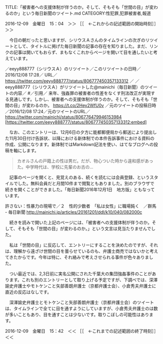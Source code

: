 TITLE:「被害者への支援体制が伴うのか。そして、そもそも「世間の目」が変わるのか」という毎日新聞のツイート.md
CATEGORY:性犯罪,犯罪被害者,報道

2016-12-09　金曜日　15：04　＞＞ ［［　←これからの記述範囲の開始時刻］］＞＞

　今日の朝だったと思いますが、シリウスＡさんのタイムラインの次ぎのリツイートとして、タイトルに掲げた毎日新聞の記事の存在を知りました。まだ、リンクの記事は開いてもおらず、まもなくこれからページを開いて目を通したいと考えています。

／eeyy888777（シリウスＡ）のリツイート／このリツイートの日時／2016/12/08 17:28／ URL／ https://twitter.com/eeyy888777/status/806777450357133312 ／
／eeyy888777（シリウスＡ）がリツイートした@mainichi（毎日新聞）のツイートの内容／
#／引用／ 来年、強姦罪の被害者の性差をなくす刑法改正が実現する見通しです。しかし、被害者への支援体制が伴うのか。そして、そもそも「世間の目」が変わるのか。 https://t.co/2Hey2WfU0v
／元のツイートの投稿日時／2016/12/08 17:24／元のツイートのURL／ https://twitter.com/mainichi/status/806776479946153984
[https://twitter.com/eeyy888777/status/806777450357133312:embed]

　なお、このエントリーは、12月6日の夕方に能都郵便局から郵送により提出した11月30日付け告訴状、以降における新体制での本件告訴事件における資料の作成、公開になります。新体制ではMarkdown記法を使い、はてなブログへの投稿を軸にします。

>カオルさんの戸籍上の性は男だ。だが、物心ついた時から違和感があった。中学時代は、学校に先輩のお古の…

　記事のページを開くと、見覚えのある、続くを読むには会員登録、というスタイルでした。無料会員だと月間10件まで閲覧ともありました。別のブラウザで続きを開くことができました。「毎日新聞2016年12月1日　地方版」ともなっています。

許さない：性暴力の現場で／２　性的少数者　「私は女性」に職場鈍く　／群馬 - 毎日新聞 http://mainichi.jp/articles/20161201/ddl/k10/040/082000c

　続きを読みで開いた上記のページには、「被害者への支援体制が伴うのか。そして、そもそも「世間の目」が変わるのか。」という文言は見当たりませんでした。

　私は「世間の目」に反応して、エントリーにすることを決めたのですが、それは、理解から遠ざけ世間の目を曇らせているのも、弁護士商売ではないかと考えてきたからです。今年は特に、それ絡みで考えさせられる事件が色々ありました。

　つい最近では、2,3日前に実名公開にされた千葉大の集団強姦事件のことがあります。これも別のエントリーとして取り上げる予定ですが、下調べでは、深澤諭史弁護士やモトケンこと矢部善朗弁護士（京都弁護士会）、小倉秀夫弁護士に直近の反応はなしです。

　深澤諭史弁護士とモトケンこと矢部善朗弁護士（京都弁護士会）のツイートは、タイムラインで全てに目を通すようにしていますが、小倉秀夫弁護士のは数が多いこともあり、目を通すことは少ないです。取りこぼしの可能性はあります。

2016-12-09　金曜日　15：42　＜＜ ［［　←これまでの記述範囲の終了時刻］］＜＜

